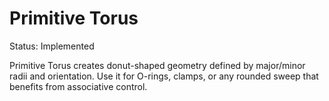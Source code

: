 # Primitive Torus

Status: Implemented

Primitive Torus creates donut-shaped geometry defined by major/minor radii and orientation. Use it for O-rings, clamps, or any rounded sweep that benefits from associative control.
